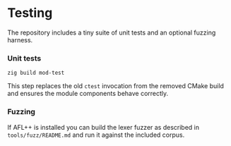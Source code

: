 # Testing

The repository includes a tiny suite of unit tests and an optional
fuzzing harness.

### Unit tests

```
zig build mod-test
```
This step replaces the old `ctest` invocation from the removed CMake
build and ensures the module components behave correctly.

### Fuzzing

If AFL++ is installed you can build the lexer fuzzer as described in
`tools/fuzz/README.md` and run it against the included corpus.
